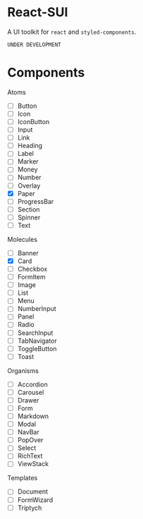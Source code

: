 # React-SUI

A UI toolkit for `react` and `styled-components`.


```
UNDER DEVELOPMENT
```

# Components

Atoms
- [ ] Button
- [ ] Icon
- [ ] IconButton
- [ ] Input
- [ ] Link
- [ ] Heading
- [ ] Label
- [ ] Marker
- [ ] Money
- [ ] Number
- [ ] Overlay
- [X] Paper
- [ ] ProgressBar
- [ ] Section
- [ ] Spinner
- [ ] Text

Molecules
- [ ] Banner
- [X] Card
- [ ] Checkbox
- [ ] FormItem
- [ ] Image
- [ ] List
- [ ] Menu
- [ ] NumberInput
- [ ] Panel
- [ ] Radio
- [ ] SearchInput
- [ ] TabNavigator
- [ ] ToggleButton
- [ ] Toast

Organisms
- [ ] Accordion
- [ ] Carousel
- [ ] Drawer
- [ ] Form
- [ ] Markdown
- [ ] Modal
- [ ] NavBar
- [ ] PopOver
- [ ] Select
- [ ] RichText
- [ ] ViewStack

Templates
- [ ] Document
- [ ] FormWizard
- [ ] Triptych
